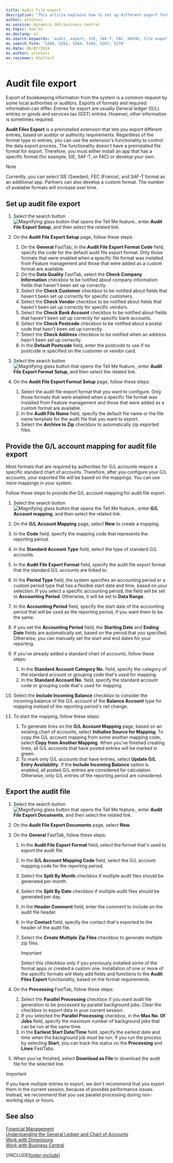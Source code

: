 ```yaml
---
title: Audit file export
description: 'This article explains how to set up different export formats and then use them, based on auditor or authority requirements.'
author: altotovi
ms.service: dynamics-365-business-central
ms.topic: how-to
ms.devlang: al
ms.search.keywords: 'audit, export, SIE, SAF-T, FAC, GDPdU, file export'
ms.search.form: '5260, 5261, 5264, 5266, 5267, 5270'
ms.date: 08/07/2024
ms.author: altotovi
ms.reviewer: bholtorf
---
```


# <a name="audit-file-export"></a>Audit file export

Export of bookkeeping information from the system is a common request by some local authorities or auditors. Exports of formats and required information can differ. Entries for export are usually General ledger (G/L) entries or goods and services tax (GST) entries. However, other information is sometimes required.

**Audit Files Export** is a preinstalled extension that lets you export different entries, based on auditor or authority requirements. Regardless of the format type or entries, you can use the extension's functionality to control the data export process. The functionality doesn't have a preinstalled file format for export. Therefore, you must either install an app that has a specific format (for example, SIE, SAF-T, or FAC) or develop your own.

> [!NOTE]
> Currently, you can select SIE (Sweden), FEC (France), and SAF-T format as an additional app. Partners can also develop a custom format. The number of available formats will increase over time.

## <a name="set-up-audit-file-export"></a>Set up audit file export

1. Select the search button ![Magnifying glass button that opens the Tell Me feature.](media/ui-search/search_small.png "Tell me what you want to do"), enter **Audit File Export Setup**, and then select the related link.
2. On the **Audit File Export Setup** page, follow these steps:

    1. On the **General** FastTab, in the **Audit File Export Format Code** field, specify the code for the default audit file export format. Only those formats that were enabled when a specific file format was installed from Feature management and those that were added as a custom format are available.
    2. On the **Data Quality** FastTab, select the **Check Company Information** checkbox to be notified about company information fields that haven't been set up correctly.
    3. Select the **Check Customer** checkbox to be notified about fields that haven't been set up correctly for specific customers.
    4. Select the **Check Vendor** checkbox to be notified about fields that haven't been set up correctly for specific vendors.
    5. Select the **Check Bank Account** checkbox to be notified about fields that haven't been set up correctly for specific bank accounts.
    6. Select the **Check Postcode** checkbox to be notified about a postal code that hasn't been set up correctly.
    7. Select the **Check Address** checkbox to be notified when an address hasn't been set up correctly.
    8. In the **Default Postcode** field, enter the postcode to use if no postcode is specified on the customer or vendor card.

3. Select the search button ![Magnifying glass button that opens the Tell Me feature.](media/ui-search/search_small.png "Tell me what you want to do"), enter **Audit File Export Format Setup**, and then select the related link.
4. On the **Audit File Export Format Setup** page, follow these steps:

    1. Select the audit file export format that you want to configure. Only those formats that were enabled when a specific file format was installed from Feature management and those that were added as a custom format are available.
    2. In the **Audit File Name** field, specify the default file name or the file name template for the audit file that you want to export.
    3. Select the **Archive to Zip** checkbox to automatically zip exported files.

## <a name="provide-the-gl-account-mapping-for-audit-file-export"></a>Provide the G/L account mapping for audit file export

Most formats that are required by authorities for G/L accounts require a specific standard chart of accounts. Therefore, after you configure your G/L accounts, your exported file will be based on the mappings. You can use more mappings in your system.

Follow these steps to provide the G/L account mapping for audit file export.

1. Select the search button ![Magnifying glass button that opens the Tell Me feature.](media/ui-search/search_small.png "Tell me what you want to do"), enter **G/L Account mapping**, and then select the related link.
2. On the **G/L Account Mapping** page, select **New** to create a mapping.
3. In the **Code** field, specify the mapping code that represents the reporting period.
4. In the **Standard Account Type** field, select the type of standard G/L accounts.
5. In the **Audit File Export Format** field, specify the audit file export format that the standard G/L accounts are linked to.
6. In the **Period Type** field, the system specifies an accounting period or a custom period type that has a flexible start date and time, based on your selection. If you select a specific accounting period, the field will be set to **Accounting Period**. Otherwise, it will be set to **Data Range**.
7. In the **Accounting Period** field, specify the start date of the accounting period that will be used as the reporting period, if you want them to be the same.
8. If you set the **Accounting Period** field, the **Starting Date** and **Ending Date** fields are automatically set, based on the period that you specified. Otherwise, you can manually set the start and end dates for your reporting.
9. If you've already added a standard chart of accounts, follow these steps:

    1. In the **Standard Account Category No.** field, specify the category of the standard account or grouping code that's used for mapping.
    2. In the **Standard Account No.** field, specify the standard account code or grouping code that's used for mapping.

10. Select the **Include Incoming Balance** checkbox to consider the incoming balance of the G/L account of the **Balance Account** type for mapping instead of the reporting period's net change.
11. To start the mapping, follow these steps:

    1. To generate lines on the **G/L Account Mapping** page, based on an existing chart of accounts, select **Initialise Source for Mapping**. To copy the G/L account mapping from some another mapping code, select **Copy from Another Mapping**. When you've finished creating lines, all G/L accounts that have posted entries will be marked in green.
    2. To mark only G/L accounts that have entries, select **Update G/L Entry Availability**. If the **Include Incoming Balance** option is enabled, all posted G/L entries are considered for calculation. Otherwise, only G/L entries of the reporting period are considered.

## <a name="export-the-audit-file"></a>Export the audit file

1. Select the search button ![Magnifying glass button that opens the Tell Me feature.](media/ui-search/search_small.png "Tell me what you want to do"), enter **Audit File Export Documents**, and then select the related link.
2. On the **Audit File Export Documents** page, select **New**.
3. On the **General** FastTab, follow these steps:

    1. In the **Audit File Export Format** field, select the format that's used to export the audit file.
    2. In the **G/L Account Mapping Code** field, select the G/L account mapping code for the reporting period.
    3. Select the **Split By Month** checkbox if multiple audit files should be generated per month.
    4. Select the **Split By Date** checkbox if multiple audit files should be generated per day.
    5. In the **Header Comment** field, enter the comment to include on the audit file header.
    6. In the **Contact** field, specify the contact that's exported to the header of the audit file.
    7. Select the **Create Multiple Zip Files** checkbox to generate multiple zip files.

        > [!IMPORTANT]
        > Select this checkbox only if you previously installed some of the format apps or created a custom one. Installation of one or more of the specific formats will likely add fields and functions to the **Audit Files Export** functionality, based on the format requirements.

4. On the **Processing** FastTab, follow these steps:

    1. Select the **Parallel Processing** checkbox if you want audit file generation to be processed by parallel background jobs. Clear the checkbox to export data in your current session.
    2. If you selected the **Parallel Processing** checkbox, in the **Max No. Of Jobs** field, specify the maximum number of background jobs that can be run at the same time.
    3. In the **Earliest Start Date/Time** field, specify the earliest date and time when the background job must be run. If you run the process by selecting **Start**, you can track the status on the **Processing** and **Lines** FastTabs.

5. When you've finished, select **Download as File** to download the audit file for the selected line.

> [!IMPORTANT]
> If you have multiple entries to export, we don't recommend that you export them in the current session, because of possible performance issues. Instead, we recommend that you use parallel processing during non-working days or hours.

## <a name="see-also"></a>See also
[Financial Management](finance.md)    
[Understanding the General Ledger and Chart of Accounts](finance-general-ledger.md)    
[Work with Dimensions](finance-dimensions.md)    
[Work with Business Central](ui-work-product.md)  

[!INCLUDE[footer-include](includes/footer-banner.md)]
